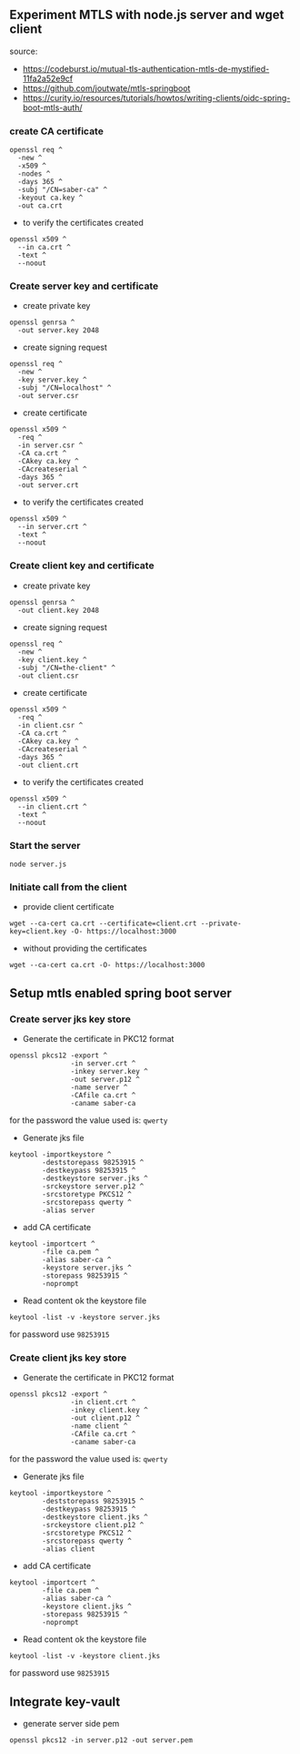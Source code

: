 ## Experiment MTLS with node.js server and wget client
source: 
* https://codeburst.io/mutual-tls-authentication-mtls-de-mystified-11fa2a52e9cf
* https://github.com/joutwate/mtls-springboot
* https://curity.io/resources/tutorials/howtos/writing-clients/oidc-spring-boot-mtls-auth/
### create CA certificate
```
openssl req ^
  -new ^
  -x509 ^
  -nodes ^
  -days 365 ^
  -subj "/CN=saber-ca" ^
  -keyout ca.key ^
  -out ca.crt
```
* to verify the certificates created
```
openssl x509 ^
  --in ca.crt ^
  -text ^
  --noout
```
### Create server key and certificate
* create private key
```
openssl genrsa ^
  -out server.key 2048
```
* create signing request
```
openssl req ^
  -new ^
  -key server.key ^
  -subj "/CN=localhost" ^
  -out server.csr
```
* create certificate
```
openssl x509 ^
  -req ^
  -in server.csr ^
  -CA ca.crt ^
  -CAkey ca.key ^
  -CAcreateserial ^
  -days 365 ^
  -out server.crt
```
* to verify the certificates created
```
openssl x509 ^
  --in server.crt ^
  -text ^
  --noout
```
### Create client key and certificate
* create private key
```
openssl genrsa ^
  -out client.key 2048
```
* create signing request
```
openssl req ^
  -new ^
  -key client.key ^
  -subj "/CN=the-client" ^
  -out client.csr
```
* create certificate
```
openssl x509 ^
  -req ^
  -in client.csr ^
  -CA ca.crt ^
  -CAkey ca.key ^
  -CAcreateserial ^
  -days 365 ^
  -out client.crt
```
* to verify the certificates created
```
openssl x509 ^
  --in client.crt ^
  -text ^
  --noout
```
### Start the server
```
node server.js
```
### Initiate call from the client
* provide client certificate
```
wget --ca-cert ca.crt --certificate=client.crt --private-key=client.key -O- https://localhost:3000
```
* without providing the certificates
```
wget --ca-cert ca.crt -O- https://localhost:3000
```
## Setup mtls enabled spring boot server
### Create server jks key store
* Generate the certificate in PKC12 format 
```
openssl pkcs12 -export ^
               -in server.crt ^
               -inkey server.key ^
               -out server.p12 ^
               -name server ^
               -CAfile ca.crt ^
               -caname saber-ca
```
for the password the value used is: ```qwerty```
* Generate jks file
```
keytool -importkeystore ^
        -deststorepass 98253915 ^
        -destkeypass 98253915 ^
        -destkeystore server.jks ^
        -srckeystore server.p12 ^
        -srcstoretype PKCS12 ^
        -srcstorepass qwerty ^
        -alias server
```
* add CA certificate
```
keytool -importcert ^
        -file ca.pem ^
        -alias saber-ca ^
        -keystore server.jks ^
        -storepass 98253915 ^
        -noprompt
```
* Read content ok the keystore file
```
keytool -list -v -keystore server.jks
```
for password use ```98253915```
### Create client jks key store
* Generate the certificate in PKC12 format
```
openssl pkcs12 -export ^
               -in client.crt ^
               -inkey client.key ^
               -out client.p12 ^
               -name client ^
               -CAfile ca.crt ^
               -caname saber-ca
```
for the password the value used is: ```qwerty```
* Generate jks file
```
keytool -importkeystore ^
        -deststorepass 98253915 ^
        -destkeypass 98253915 ^
        -destkeystore client.jks ^
        -srckeystore client.p12 ^
        -srcstoretype PKCS12 ^
        -srcstorepass qwerty ^
        -alias client
```
* add CA certificate
```
keytool -importcert ^
        -file ca.pem ^
        -alias saber-ca ^
        -keystore client.jks ^
        -storepass 98253915 ^
        -noprompt
```
* Read content ok the keystore file
```
keytool -list -v -keystore client.jks
```
for password use ```98253915```
## Integrate key-vault
* generate server side pem
```
openssl pkcs12 -in server.p12 -out server.pem
```